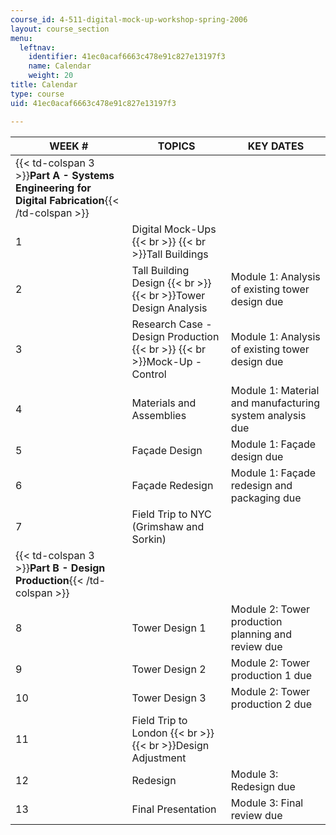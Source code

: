 ```yaml
---
course_id: 4-511-digital-mock-up-workshop-spring-2006
layout: course_section
menu:
  leftnav:
    identifier: 41ec0acaf6663c478e91c827e13197f3
    name: Calendar
    weight: 20
title: Calendar
type: course
uid: 41ec0acaf6663c478e91c827e13197f3

---
```


| WEEK # | TOPICS | KEY DATES |
| --- | --- | --- |
| {{< td-colspan 3 >}}**Part A - Systems Engineering for Digital Fabrication**{{< /td-colspan >}} |||
| 1 | Digital Mock-Ups  {{< br >}}  {{< br >}}Tall Buildings |  |
| 2 | Tall Building Design  {{< br >}}  {{< br >}}Tower Design Analysis | Module 1: Analysis of existing tower design due |
| 3 | Research Case - Design Production  {{< br >}}  {{< br >}}Mock-Up - Control | Module 1: Analysis of existing tower design due |
| 4 | Materials and Assemblies | Module 1: Material and manufacturing system analysis due |
| 5 | Façade Design | Module 1: Façade design due |
| 6 | Façade Redesign | Module 1: Façade redesign and packaging due |
| 7 | Field Trip to NYC (Grimshaw and Sorkin) |  |
| {{< td-colspan 3 >}}**Part B - Design Production**{{< /td-colspan >}} |||
| 8 | Tower Design 1 | Module 2: Tower production planning and review due |
| 9 | Tower Design 2 | Module 2: Tower production 1 due |
| 10 | Tower Design 3 | Module 2: Tower production 2 due |
| 11 | Field Trip to London  {{< br >}}  {{< br >}}Design Adjustment |  |
| 12 | Redesign | Module 3: Redesign due |
| 13 | Final Presentation | Module 3: Final review due